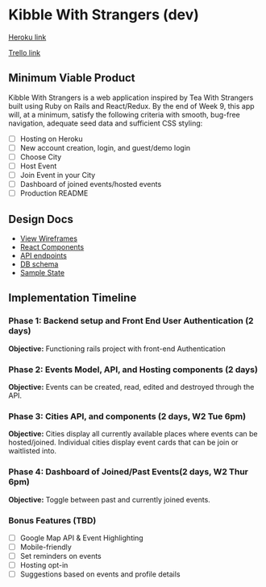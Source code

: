 # Kibble With Strangers (dev)

[Heroku link][heroku]

[Trello link][trello]

[heroku]: http://kibblewithstrangers.herokuapp.com
[trello]: https://trello.com/

## Minimum Viable Product

Kibble With Strangers is a web application inspired by Tea With Strangers built using Ruby on Rails and React/Redux. By the end of Week 9, this app will, at a minimum, satisfy the
following criteria with smooth, bug-free navigation, adequate seed data and
sufficient CSS styling:

- [ ] Hosting on Heroku
- [ ] New account creation, login, and guest/demo login
- [ ] Choose City
- [ ] Host Event
- [ ] Join Event in your City
- [ ] Dashboard of joined events/hosted events
- [ ] Production README

## Design Docs
* [View Wireframes][wireframes]
* [React Components][components]
* [API endpoints][api-endpoints]
* [DB schema][schema]
* [Sample State][sample-state]

[wireframes]: wireframes
[components]: component_hierarchy.md
[sample-state]: sample_state.md
[api-endpoints]: api_endpoints.md
[schema]: schema.md

## Implementation Timeline

### Phase 1: Backend setup and Front End User Authentication (2 days)

**Objective:** Functioning rails project with front-end Authentication

### Phase 2: Events Model, API, and Hosting components (2 days)

**Objective:** Events can be created, read, edited and destroyed through
the API.

### Phase 3: Cities API, and components (2 days, W2 Tue 6pm)

**Objective:**  Cities display all currently available places where events can be hosted/joined. Individual cities display event cards that can be join or waitlisted into.

### Phase 4:  Dashboard of Joined/Past Events(2 days, W2 Thur 6pm)

**Objective:** Toggle between past and currently joined events.

### Bonus Features (TBD)
- [ ] Google Map API & Event Highlighting
- [ ] Mobile-friendly
- [ ] Set reminders on events
- [ ] Hosting opt-in
- [ ] Suggestions based on events and profile details
